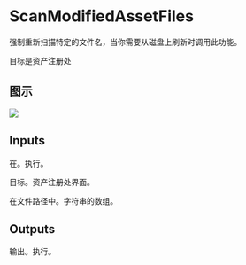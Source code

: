 # ScanModifiedAssetFiles

强制重新扫描特定的文件名，当你需要从磁盘上刷新时调用此功能。

目标是资产注册处

## 图示

![]($-20221218-18010656.png)

## Inputs

在。执行。

目标。资产注册处界面。

在文件路径中。字符串的数组。 

## Outputs

输出。执行。
